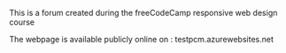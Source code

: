 This is a forum created during the freeCodeCamp responsive web design course

The webpage is available publicly online on : testpcm.azurewebsites.net

